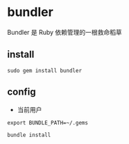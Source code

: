 # bundler

Bundler 是 Ruby 依赖管理的一根救命稻草

## install
```shell
sudo gem install bundler
```

## config

- 当前用户
```shell
export BUNDLE_PATH=~/.gems

bundle install
```
